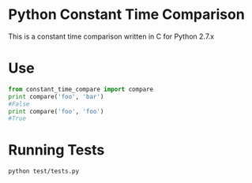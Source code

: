 Python Constant Time Comparison
=====================

This is a constant time comparison written in C for Python 2.7.x

Use
====
```python
from constant_time_compare import compare
print compare('foo', 'bar')
#False
print compare('foo', 'foo')
#True
```

Running Tests
=============
```bash
python test/tests.py
```

